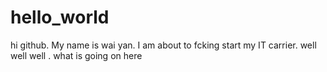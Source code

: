 # hello_world
hi github. My name is wai yan. I am about to fcking start my IT carrier. well well well . what is going on here

